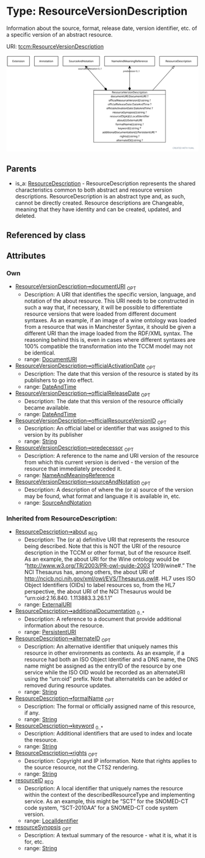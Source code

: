 
# Type: ResourceVersionDescription


Information about the source, format, release date, version identifier, etc. of a specific version of an abstract resource.

URI: [tccm:ResourceVersionDescription](https://hotecosystem.org/tccm/ResourceVersionDescription)


![img](images/ResourceVersionDescription.svg)

## Parents

 *  is_a: [ResourceDescription](ResourceDescription.md) - ResourceDescription represents the shared characteristics common to both abstract and resource version descriptions. ResourceDescription is an abstract type and, as such, cannot be directly created. Resource descriptions are Changeable, meaning that they have identity and can be created, updated, and deleted.

## Referenced by class


## Attributes


### Own

 * [ResourceVersionDescription➞documentURI](ResourceVersionDescription_documentURI.md)  <sub>OPT</sub>
    * Description: A URI that identifies the specific version, language, and notation of the about resource. This URI needs to be constructed in such a way that, if necessary, it will be possible to differentiate resource versions that were loaded from different document syntaxes. As an example, if an image of a wine ontology was loaded from a resource that was in Manchester Syntax, it should be given a different URI than the image loaded from the RDF/XML syntax. The reasoning behind this is, even in cases where different syntaxes are 100% compatible the transformation into the TCCM model may not be identical.
    * range: [DocumentURI](types/DocumentURI.md)
 * [ResourceVersionDescription➞officialActivationDate](ResourceVersionDescription_officialActivationDate.md)  <sub>OPT</sub>
    * Description: The date that this version of the resource is stated by its publishers to go into effect.
    * range: [DateAndTime](types/DateAndTime.md)
 * [ResourceVersionDescription➞officialReleaseDate](ResourceVersionDescription_officialReleaseDate.md)  <sub>OPT</sub>
    * Description: The date that this version of the resource officially became available.
    * range: [DateAndTime](types/DateAndTime.md)
 * [ResourceVersionDescription➞officialResourceVersionID](ResourceVersionDescription_officialResourceVersionID.md)  <sub>OPT</sub>
    * Description: An official label or identifier that was assigned to this version by its publisher
    * range: [String](types/String.md)
 * [ResourceVersionDescription➞predecessor](ResourceVersionDescription_predecessor.md)  <sub>OPT</sub>
    * Description: A reference to the name and URI version of the resource from which this current version is derived - the version of the resource that immediately preceded it.
    * range: [NameAndMeaningReference](NameAndMeaningReference.md)
 * [ResourceVersionDescription➞sourceAndNotation](ResourceVersionDescription_sourceAndNotation.md)  <sub>OPT</sub>
    * Description: A description of where the (or a) source of the version may be found, what format and language it is available in, etc.
    * range: [SourceAndNotation](SourceAndNotation.md)

### Inherited from ResourceDescription:

 * [ResourceDescription➞about](ResourceDescription_about.md)  <sub>REQ</sub>
    * Description: The (or a) definitive URI that represents the resource being described. Note that this is NOT the URI of the resource description in the TCCM or other format, but of the resource itself. As an example, the about URI for the Wine ontology would be “http://www.w3.org/TR/2003/PR-owl-guide-2003 1209/wine#.” The NCI Thesaurus has, among others, the about URI of http://ncicb.nci.nih.gov/xml/owl/EVS/Thesaurus.owl#. HL7 uses ISO Object Identifiers (OIDs) to label resources so, from the HL7 perspective, the about URI of the NCI Thesaurus would be “urn:oid:2.16.840. 1.113883.3.26.1.1”
    * range: [ExternalURI](types/ExternalURI.md)
 * [ResourceDescription➞additionalDocumentation](ResourceDescription_additionalDocumentation.md)  <sub>0..*</sub>
    * Description: A reference to a document that provide additional information about the resource.
    * range: [PersistentURI](types/PersistentURI.md)
 * [ResourceDescription➞alternateID](ResourceDescription_alternateID.md)  <sub>OPT</sub>
    * Description: An alternative identifier that uniquely names this resource in other environments as contexts. As an example, if a resource had both an ISO Object Identifier and a DNS name, the DNS name might be assigned as the entryID of the resource by one service while the ISO OID would be recorded as an alternateURI using the “urn:oid” prefix. Note that alternateIds can be added or removed during resource updates.
    * range: [String](types/String.md)
 * [ResourceDescription➞formalName](ResourceDescription_formalName.md)  <sub>OPT</sub>
    * Description: The formal or officially assigned name of this resource, if any.
    * range: [String](types/String.md)
 * [ResourceDescription➞keyword](ResourceDescription_keyword.md)  <sub>0..*</sub>
    * Description: Additional identifiers that are used to index and locate the resource.
    * range: [String](types/String.md)
 * [ResourceDescription➞rights](ResourceDescription_rights.md)  <sub>OPT</sub>
    * Description: Copyright and IP information. Note that rights applies to the source resource, not the CTS2 rendering.
    * range: [String](types/String.md)
 * [resourceID](resourceID.md)  <sub>REQ</sub>
    * Description: A local identifier that uniquely names the resource within the context of the describedResourceType and implementing service. As an example, this might be “SCT” for the SNOMED-CT code system, “SCT-2010AA” for a SNOMED-CT code system version.
    * range: [LocalIdentifier](types/LocalIdentifier.md)
 * [resourceSynopsis](resourceSynopsis.md)  <sub>OPT</sub>
    * Description: A textual summary of the resource - what it is, what it is for, etc.
    * range: [String](types/String.md)
